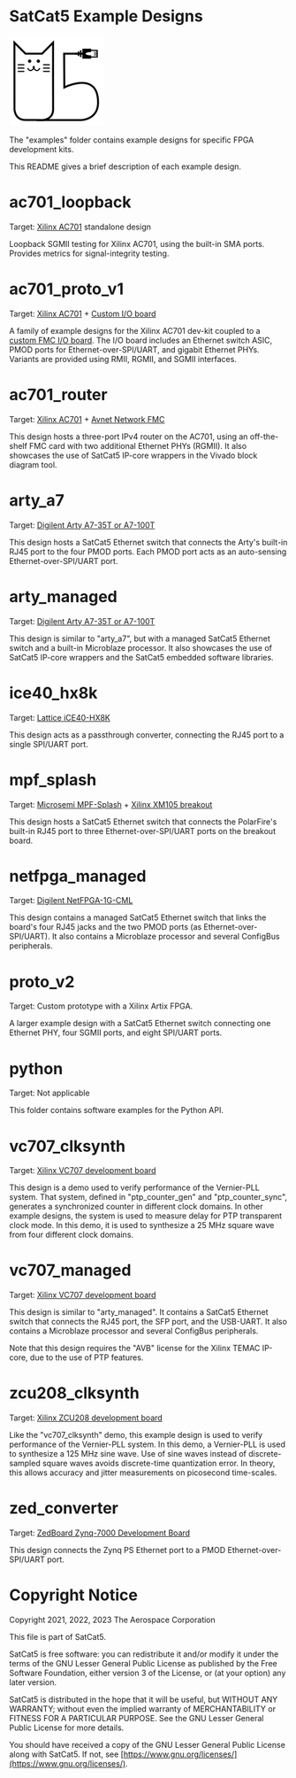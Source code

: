 # SatCat5 Example Designs

![SatCat5 Logo](../doc/images/satcat5.svg)

The "examples" folder contains example designs for specific FPGA development kits.

This README gives a brief description of each example design.

# ac701_loopback

Target: [Xilinx AC701](https://www.xilinx.com/products/boards-and-kits/ek-a7-ac701-g.html) standalone design

Loopback SGMII testing for Xilinx AC701, using the built-in SMA ports.  Provides metrics for signal-integrity testing.

# ac701_proto_v1

Target: [Xilinx AC701](https://www.xilinx.com/products/boards-and-kits/ek-a7-ac701-g.html) + [Custom I/O board](./ac701_proto_v1/proto_pcb/README.md)

A family of example designs for the Xilinx AC701 dev-kit coupled to a [custom FMC I/O board](ac701_proto_v1/proto_pcb/README.md).
The I/O board includes an Ethernet switch ASIC, PMOD ports for Ethernet-over-SPI/UART, and gigabit Ethernet PHYs.
Variants are provided using RMII, RGMII, and SGMII interfaces.

# ac701_router

Target: [Xilinx AC701](https://www.xilinx.com/products/boards-and-kits/ek-a7-ac701-g.html) + [Avnet Network FMC](https://www.avnet.com/shop/us/products/avnet-engineering-services/aes-fmc-netw1-g-3074457345635205181/)

This design hosts a three-port IPv4 router on the AC701, using an off-the-shelf FMC card with two additional Ethernet PHYs (RGMII).
It also showcases the use of SatCat5 IP-core wrappers in the Vivado block diagram tool.

# arty_a7

Target: [Digilent Arty A7-35T or A7-100T](https://digilent.com/reference/programmable-logic/arty-a7/start)

This design hosts a SatCat5 Ethernet switch that connects the Arty's built-in RJ45 port to the four PMOD ports.
Each PMOD port acts as an auto-sensing Ethernet-over-SPI/UART port.

# arty_managed

Target: [Digilent Arty A7-35T or A7-100T](https://digilent.com/reference/programmable-logic/arty-a7/start)

This design is similar to "arty_a7", but with a managed SatCat5 Ethernet switch and a built-in Microblaze processor.
It also showcases the use of SatCat5 IP-core wrappers and the SatCat5 embedded software libraries.

# ice40_hx8k

Target: [Lattice iCE40-HX8K](https://www.latticesemi.com/en/Products/DevelopmentBoardsAndKits/iCE40HX8KBreakoutBoard.aspx)

This design acts as a passthrough converter, connecting the RJ45 port to a single SPI/UART port.

# mpf_splash

Target: [Microsemi MPF-Splash](https://www.digikey.com/en/products/detail/microchip-technology/MPF300-SPLASH-KIT/10269026) + [Xilinx XM105 breakout](https://www.xilinx.com/products/boards-and-kits/hw-fmc-xm105-g.html)

This design hosts a SatCat5 Ethernet switch that connects the PolarFire's built-in RJ45 port to three Ethernet-over-SPI/UART ports on the breakout board.

# netfpga_managed

Target: [Digilent NetFPGA-1G-CML](https://digilent.com/reference/programmable-logic/netfpga-1g-cml/reference-manual)

This design contains a managed SatCat5 Ethernet switch that links the board's four RJ45 jacks and the two PMOD ports (as Ethernet-over-SPI/UART).
It also contains a Microblaze processor and several ConfigBus peripherals.

# proto_v2

Target: Custom prototype with a Xilinx Artix FPGA.

A larger example design with a SatCat5 Ethernet switch connecting one Ethernet PHY, four SGMII ports, and eight SPI/UART ports.

# python

Target: Not applicable

This folder contains software examples for the Python API.

# vc707_clksynth

Target: [Xilinx VC707 development board](https://www.xilinx.com/products/boards-and-kits/ek-v7-vc707-g.html)

This design is a demo used to verify performance of the Vernier-PLL system.
That system, defined in "ptp_counter_gen" and "ptp_counter_sync", generates a synchronized counter in different clock domains.
In other example designs, the system is used to measure delay for PTP transparent clock mode.
In this demo, it is used to synthesize a 25 MHz square wave from four different clock domains.

# vc707_managed

Target: [Xilinx VC707 development board](https://www.xilinx.com/products/boards-and-kits/ek-v7-vc707-g.html)

This design is similar to "arty_managed".
It contains a SatCat5 Ethernet switch that connects the RJ45 port, the SFP port, and the USB-UART.
It also contains a Microblaze processor and several ConfigBus peripherals.

Note that this design requires the "AVB" license for the Xilinx TEMAC IP-core, due to the use of PTP features.

# zcu208_clksynth

Target: [Xilinx ZCU208 development board](https://www.xilinx.com/products/boards-and-kits/zcu208.html)

Like the "vc707_clksynth" demo, this example design is used to verify performance of the Vernier-PLL system.
In this demo, a Vernier-PLL is used to synthesize a 125 MHz sine wave.
Use of sine waves instead of discrete-sampled square waves avoids discrete-time quantization error.
In theory, this allows accuracy and jitter measurements on picosecond time-scales.

# zed_converter

Target: [ZedBoard Zynq-7000 Development Board](https://digilent.com/reference/programmable-logic/zedboard/start)

This design connects the Zynq PS Ethernet port to a PMOD Ethernet-over-SPI/UART port.

# Copyright Notice

Copyright 2021, 2022, 2023 The Aerospace Corporation

This file is part of SatCat5.

SatCat5 is free software: you can redistribute it and/or modify it under
the terms of the GNU Lesser General Public License as published by the
Free Software Foundation, either version 3 of the License, or (at your
option) any later version.

SatCat5 is distributed in the hope that it will be useful, but WITHOUT
ANY WARRANTY; without even the implied warranty of MERCHANTABILITY or
FITNESS FOR A PARTICULAR PURPOSE.  See the GNU Lesser General Public
License for more details.

You should have received a copy of the GNU Lesser General Public License
along with SatCat5.  If not, see [https://www.gnu.org/licenses/](https://www.gnu.org/licenses/).
